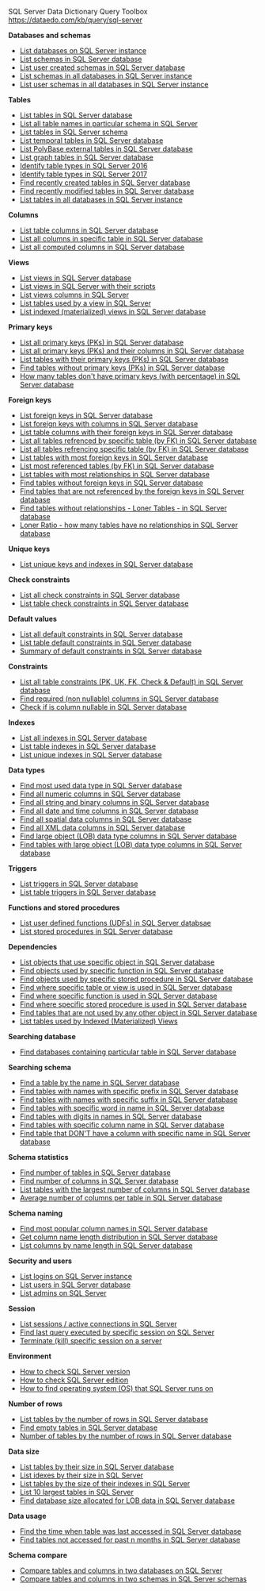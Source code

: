SQL Server Data Dictionary Query Toolbox
https://dataedo.com/kb/query/sql-server

**Databases and schemas**

- [List databases on SQL Server instance](https://dataedo.com/kb/query/sql-server/list-databases)
- [List schemas in SQL Server database](https://dataedo.com/kb/query/sql-server/list-schemas-in-database)
- [List user created schemas in SQL Server database](https://dataedo.com/kb/query/sql-server/list-user-schemas-in-database)
- [List schemas in all databases in SQL Server instance](https://dataedo.com/kb/query/sql-server/list-schemas-in-all-databases)
- [List user schemas in all databases in SQL Server instance](https://dataedo.com/kb/query/sql-server/list-user-schemas-in-all-databases)

**Tables**

- [List tables in SQL Server database](https://dataedo.com/kb/query/sql-server/list-of-tables-in-the-database)
- [List all table names in particular schema in SQL Server](https://dataedo.com/kb/query/sql-server/list-all-table-names-in-particular-schema)
- [List tables in SQL Server schema](https://dataedo.com/kb/query/sql-server/list-of-tables-in-schema)
- [List temporal tables in SQL Server database](https://dataedo.com/kb/query/sql-server/list-temporal-tables-in-database)
- [List PolyBase external tables in SQL Server database](https://dataedo.com/kb/query/sql-server/list-external-tables)
- [List graph tables in SQL Server database](https://dataedo.com/kb/query/sql-server/list-graph-tables)
- [Identify table types in SQL Server 2016](https://dataedo.com/kb/query/sql-server/identify-table-types-in-sql-server-2016)
- [Identify table types in SQL Server 2017](https://dataedo.com/kb/query/sql-server/identify-table-types-in-sql-server-2017)
- [Find recently created tables in SQL Server database](https://dataedo.com/kb/query/sql-server/find-recently-created-tables)
- [Find recently modified tables in SQL Server database](https://dataedo.com/kb/query/sql-server/find-recently-modified-tables)
- [List tables in all databases in SQL Server instance](https://dataedo.com/kb/query/sql-server/list-all-tables-in-all-databases)

**Columns**

- [List table columns in SQL Server database](https://dataedo.com/kb/query/sql-server/list-table-columns-in-database)
- [List all columns in specific table in SQL Server database](https://dataedo.com/kb/query/sql-server/list-columns-names-in-specific-table)
- [List all computed columns in SQL Server database](https://dataedo.com/kb/query/sql-server/list-all-computed-columns-in-the-database)

**Views**

- [List views in SQL Server database](https://dataedo.com/kb/query/sql-server/list-views-in-a-database)
- [List views in SQL Server with their scripts](https://dataedo.com/kb/query/sql-server/list-views-with-their-scripts)
- [List views columns in SQL Server](https://dataedo.com/kb/query/sql-server/list-views-columns)
- [List tables used by a view in SQL Server](https://dataedo.com/kb/query/sql-server/list-tables-used-by-a-view)
- [List indexed (materialized) views in SQL Server database](https://dataedo.com/kb/query/sql-server/list-materialized-views)

**Primary keys**

- [List all primary keys (PKs) in SQL Server database](https://dataedo.com/kb/query/sql-server/list-all-primary-keys-in-database)
- [List all primary keys (PKs) and their columns in SQL Server database](https://dataedo.com/kb/query/sql-server/list-all-primary-keys-and-their-columns)
- [List tables with their primary keys (PKs) in SQL Server database](https://dataedo.com/kb/query/sql-server/list-tables-with-their-primary-keys)
- [Find tables without primary keys (PKs) in SQL Server database](https://dataedo.com/kb/query/sql-server/find-tables-without-primary-keys)
- [How many tables don't have primary keys (with percentage) in SQL Server database](https://dataedo.com/kb/query/sql-server/how-many-tables-dont-have-primary-keys)

**Foreign keys**

- [List foreign keys in SQL Server database](https://dataedo.com/kb/query/sql-server/list-foreign-keys)
- [List foreign keys with columns in SQL Server database](https://dataedo.com/kb/query/sql-server/list-of-foreign-keys-with-columns)
- [List table columns with their foreign keys in SQL Server database](https://dataedo.com/kb/query/sql-server/list-table-columns-with-their-foreign-keys)
- [List all tables refrenced by specific table (by FK) in SQL Server database](https://dataedo.com/kb/query/sql-server/list-all-tables-refrenced-by-specific-table)
- [List all tables refrencing specific table (by FK) in SQL Server database](https://dataedo.com/kb/query/sql-server/list-all-tables-refrencing-specific-table)
- [List tables with most foreign keys in SQL Server database](https://dataedo.com/kb/query/sql-server/list-tables-with-most-foreign-keys)
- [List most referenced tables (by FK) in SQL Server database](https://dataedo.com/kb/query/sql-server/list-most-referenced-tables-in-a-database)
- [List tables with most relationships in SQL Server database](https://dataedo.com/kb/query/sql-server/list-tables-with-most-relationships)
- [Find tables without foreign keys in SQL Server database](https://dataedo.com/kb/query/sql-server/tables-without-foreign-keys)
- [Find tables that are not referenced by the foreign keys in SQL Server database](https://dataedo.com/kb/query/sql-server/find-tables-that-are-not-referenced-by-the-foreign-keys)
- [Find tables without relationships - Loner Tables - in SQL Server database](https://dataedo.com/kb/query/sql-server/find-tables-without-relationships-loner-tables)
- [Loner Ratio - how many tables have no relationships in SQL Server database](https://dataedo.com/kb/query/sql-server/loner-ratio-how-many-tables-have-no-relationships)

**Unique keys**

- [List unique keys and indexes in SQL Server database](https://dataedo.com/kb/query/sql-server/list-unique-keys-and-indexes-in-the-database)

**Check constraints**

- [List all check constraints in SQL Server database](https://dataedo.com/kb/query/sql-server/list-check-constraints-in-database)
- [List table check constraints in SQL Server database](https://dataedo.com/kb/query/sql-server/list-table-check-constraints)

**Default values**

- [List all default constraints in SQL Server database](https://dataedo.com/kb/query/sql-server/list-all-default-constraints-in-the-database)
- [List table default constraints in SQL Server database](https://dataedo.com/kb/query/sql-server/list-table-default-constraints)
- [Summary of default constraints in SQL Server database](https://dataedo.com/kb/query/sql-server/summary-of-default-constraints-in-a-database)

**Constraints**

- [List all table constraints (PK, UK, FK, Check & Default) in SQL Server database](https://dataedo.com/kb/query/sql-server/list-all-table-constraints)
- [Find required (non nullable) columns in SQL Server database](https://dataedo.com/kb/query/sql-server/find-required-columns-in-database)
- [Check if is column nullable in SQL Server database](https://dataedo.com/kb/query/sql-server/check-column-nullable)

**Indexes**

- [List all indexes in SQL Server database](https://dataedo.com/kb/query/sql-server/list-all-indexes-in-the-database)
- [List table indexes in SQL Server database](https://dataedo.com/kb/query/sql-server/list-table-indexes)
- [List unique indexes in SQL Server database](https://dataedo.com/kb/query/sql-server/list-unique-indexes-in-the-database)

**Data types**

- [Find most used data type in SQL Server database](https://dataedo.com/kb/query/sql-server/most-used-data-type-in-the-database)
- [Find all numeric columns in SQL Server database](https://dataedo.com/kb/query/sql-server/find-all-numeric-columns)
- [Find all string and binary columns in SQL Server database](https://dataedo.com/kb/query/sql-server/find-all-string-columns)
- [Find all date and time columns in SQL Server database](https://dataedo.com/kb/query/sql-server/find-all-date-and-time-columns)
- [Find all spatial data columns in SQL Server database](https://dataedo.com/kb/query/sql-server/find-all-spatial-columns)
- [Find all XML data columns in SQL Server database](https://dataedo.com/kb/query/sql-server/find-all-xml-columns)
- [Find large object (LOB) data type columns in SQL Server database](https://dataedo.com/kb/query/sql-server/find-large-object-lob-data-type-columns)
- [Find tables with large object (LOB) data type columns in SQL Server database](https://dataedo.com/kb/query/sql-server/find-tables-with-large-object-lob-data-type-columns)

**Triggers**

- [List triggers in SQL Server database](https://dataedo.com/kb/query/sql-server/list-triggers)
- [List table triggers in SQL Server database](https://dataedo.com/kb/query/sql-server/list-table-triggers)

**Functions and stored procedures**

- [List user defined functions (UDFs) in SQL Server databsae](https://dataedo.com/kb/query/sql-server/list-user-defined-functions)
- [List stored procedures in SQL Server database](https://dataedo.com/kb/query/sql-server/list-stored-procedures)

**Dependencies**

- [List objects that use specific object in SQL Server database](https://dataedo.com/kb/query/sql-server/list-objects-that-use-specific-object)
- [Find objects used by specific function in SQL Server database](https://dataedo.com/kb/query/sql-server/find-objects-used-by-specific-function)
- [Find objects used by specific stored procedure in SQL Server database](https://dataedo.com/kb/query/sql-server/find-objects-used-by-specific-stored-procedure)
- [Find where specific table or view is used in SQL Server database](https://dataedo.com/kb/query/sql-server/find-where-specific-table-is-used)
- [Find where specific function is used in SQL Server database](https://dataedo.com/kb/query/sql-server/find-where-specific-function-is-used)
- [Find where specific stored procedure is used in SQL Server database](https://dataedo.com/kb/query/sql-server/find-where-specific-stored-procedure-is-used)
- [Find tables that are not used by any other object in SQL Server database](https://dataedo.com/kb/query/sql-server/find-tables-that-are-not-used-by-any-other-object)
- [List tables used by Indexed (Materialized) Views](https://dataedo.com/kb/query/sql-server/list-of-tables-used-by-materialized-views)

**Searching database**

- [Find databases containing particular table in SQL Server database](https://dataedo.com/kb/query/sql-server/find-databases-containing-particular-table)

**Searching schema**

- [Find a table by the name in SQL Server database](https://dataedo.com/kb/query/sql-server/find-a-table-by-the-name)
- [Find tables with names with specific prefix in SQL Server database](https://dataedo.com/kb/query/sql-server/find-tables-which-names-start-with-specific-prefix)
- [Find tables with names with specific suffix in SQL Server database](https://dataedo.com/kb/query/sql-server/find-tables-which-names-end-with-specific-suffix)
- [Find tables with specific word in name in SQL Server database](https://dataedo.com/kb/query/sql-server/find-tables-with-specific-word-in-name)
- [Find tables with digits in names in SQL Server database](https://dataedo.com/kb/query/sql-server/find-tables-with-digits-in-names)
- [Find tables with specific column name in SQL Server database](https://dataedo.com/kb/query/sql-server/find-tables-with-specific-column-name)
- [Find table that DON'T have a column with specific name in SQL Server database](https://dataedo.com/kb/query/sql-server/find-table-that-dont-have-a-column-with-specific-name)

**Schema statistics**

- [Find number of tables in SQL Server database](https://dataedo.com/kb/query/sql-server/find-number-of-tables-in-database)
- [Find number of columns in SQL Server database](https://dataedo.com/kb/query/sql-server/find-number-of-columns-in-database)
- [List tables with the largest number of columns in SQL Server database](https://dataedo.com/kb/query/sql-server/list-of-tables-with-the-most-columns)
- [Average number of columns per table in SQL Server database](https://dataedo.com/kb/query/sql-server/average-number-of-columns)

**Schema naming**

- [Find most popular column names in SQL Server database](https://dataedo.com/kb/query/sql-server/most-popular-column-names)
- [Get column name length distribution in SQL Server database](https://dataedo.com/kb/query/sql-server/column-name-length-distribution)
- [List columns by name length in SQL Server database](https://dataedo.com/kb/query/sql-server/list-of-columns-by-name-length)

**Security and users**

- [List logins on SQL Server instance](https://dataedo.com/kb/query/sql-server/list-logins-on-server)
- [List users in SQL Server database](https://dataedo.com/kb/query/sql-server/list-users-in-database)
- [List admins on SQL Server](https://dataedo.com/kb/query/sql-server/list-admins)

**Session**

- [List sessions / active connections in SQL Server](https://dataedo.com/kb/query/sql-server/list-database-sessions)
- [Find last query executed by specific session on SQL Server](https://dataedo.com/kb/query/sql-server/find-last-query-executed-by-session)
- [Terminate (kill) specific session on a server](https://dataedo.com/kb/query/sql-server/kill-session)

**Environment**

- [How to check SQL Server version](https://dataedo.com/kb/query/sql-server/check-server-version)
- [How to check SQL Server edition](https://dataedo.com/kb/query/sql-server/check-server-edition)
- [How to find operating system (OS) that SQL Server runs on](https://dataedo.com/kb/query/sql-server/how-to-find-operating-system-os-that-server-runs-on)

**Number of rows**

- [List tables by the number of rows in SQL Server database](https://dataedo.com/kb/query/sql-server/list-of-tables-by-the-number-of-rows)
- [Find empty tables in SQL Server database](https://dataedo.com/kb/query/sql-server/find-empty-tables-in-database)
- [Number of tables by the number of rows in SQL Server database](https://dataedo.com/kb/query/sql-server/number-of-tables-by-the-number-of-rows)

**Data size**

- [List tables by their size in SQL Server database](https://dataedo.com/kb/query/sql-server/list-of-tables-by-their-size)
- [List idexes by their size in SQL Server](https://dataedo.com/kb/query/sql-server/list-of-idexes-by-their-size)
- [List tables by the size of their indexes in SQL Server](https://dataedo.com/kb/query/sql-server/list-of-tables-by-the-size-of-their-indexes)
- [List 10 largest tables in SQL Server](https://dataedo.com/kb/query/sql-server/list-10-largest-tables)
- [Find database size allocated for LOB data in SQL Server database](https://dataedo.com/kb/query/sql-server/find-database-size-allocated-for-lob-data)

**Data usage**

- [Find the time when table was last accessed in SQL Server database](https://dataedo.com/kb/query/sql-server/find-the-time-when-table-was-last-accessed)
- [Find tables not accessed for past n months in SQL Server database](https://dataedo.com/kb/query/sql-server/find-tables-not-accessed-for-past-n-months)

**Schema compare**

- [Compare tables and columns in two databases on SQL Server](https://dataedo.com/kb/query/sql-server/compare-tables-and-columns-in-two-databases)
- [Compare tables and columns in two schemas in SQL Server schemas](https://dataedo.com/kb/query/sql-server/compare-tables-and-columns-in-two-schemas)